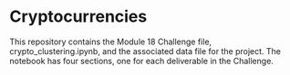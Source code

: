 # Cryptocurrencies
This repository contains the Module 18 Challenge file, crypto_clustering.ipynb, and the associated data file for the project.
The notebook has four sections, one for each deliverable in the Challenge.
